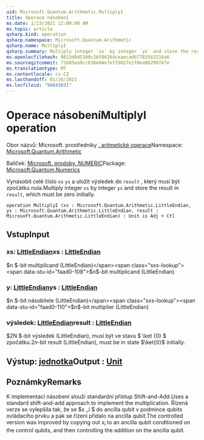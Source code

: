 ```yaml
---
uid: Microsoft.Quantum.Arithmetic.MultiplyI
title: Operace násobení
ms.date: 1/23/2021 12:00:00 AM
ms.topic: article
qsharp.kind: operation
qsharp.namespace: Microsoft.Quantum.Arithmetic
qsharp.name: MultiplyI
qsharp.summary: Multiply integer `xs` by integer `ys` and store the result in `result`, which must be zero initially.
ms.openlocfilehash: 8615d0d5100c26f86264ceaecadb7783563216a6
ms.sourcegitcommit: 71605ea9cc630e84e7ef29027e1f0ea06299747e
ms.translationtype: MT
ms.contentlocale: cs-CZ
ms.lasthandoff: 01/26/2021
ms.locfileid: "98843031"
---
```

# <a name="multiplyi-operation"></a><span data-ttu-id="faad0-102">Operace násobení</span><span class="sxs-lookup"><span data-stu-id="faad0-102">MultiplyI operation</span></span>

<span data-ttu-id="faad0-103">Obor názvů: Microsoft. prostředníky [. aritmetické operace](xref:Microsoft.Quantum.Arithmetic)</span><span class="sxs-lookup"><span data-stu-id="faad0-103">Namespace: [Microsoft.Quantum.Arithmetic](xref:Microsoft.Quantum.Arithmetic)</span></span>

<span data-ttu-id="faad0-104">Balíček: [Microsoft. prodoby. NUMERIC](https://nuget.org/packages/Microsoft.Quantum.Numerics)</span><span class="sxs-lookup"><span data-stu-id="faad0-104">Package: [Microsoft.Quantum.Numerics](https://nuget.org/packages/Microsoft.Quantum.Numerics)</span></span>


<span data-ttu-id="faad0-105">Vynásobit celé číslo `xs` `ys` a uložit výsledek do `result` , který musí být zpočátku nula.</span><span class="sxs-lookup"><span data-stu-id="faad0-105">Multiply integer `xs` by integer `ys` and store the result in `result`, which must be zero initially.</span></span>

```qsharp
operation MultiplyI (xs : Microsoft.Quantum.Arithmetic.LittleEndian, ys : Microsoft.Quantum.Arithmetic.LittleEndian, result : Microsoft.Quantum.Arithmetic.LittleEndian) : Unit is Adj + Ctl
```


## <a name="input"></a><span data-ttu-id="faad0-106">Vstup</span><span class="sxs-lookup"><span data-stu-id="faad0-106">Input</span></span>

### <a name="xs--littleendian"></a><span data-ttu-id="faad0-107">xs: [LittleEndian](xref:Microsoft.Quantum.Arithmetic.LittleEndian)</span><span class="sxs-lookup"><span data-stu-id="faad0-107">xs : [LittleEndian](xref:Microsoft.Quantum.Arithmetic.LittleEndian)</span></span>

<span data-ttu-id="faad0-108">$n $-bit multiplicand (LittleEndian)</span><span class="sxs-lookup"><span data-stu-id="faad0-108">$n$-bit multiplicand (LittleEndian)</span></span>


### <a name="ys--littleendian"></a><span data-ttu-id="faad0-109">y: [LittleEndian](xref:Microsoft.Quantum.Arithmetic.LittleEndian)</span><span class="sxs-lookup"><span data-stu-id="faad0-109">ys : [LittleEndian](xref:Microsoft.Quantum.Arithmetic.LittleEndian)</span></span>

<span data-ttu-id="faad0-110">$n $-bit násobitele (LittleEndian)</span><span class="sxs-lookup"><span data-stu-id="faad0-110">$n$-bit multiplier (LittleEndian)</span></span>


### <a name="result--littleendian"></a><span data-ttu-id="faad0-111">výsledek: [LittleEndian](xref:Microsoft.Quantum.Arithmetic.LittleEndian)</span><span class="sxs-lookup"><span data-stu-id="faad0-111">result : [LittleEndian](xref:Microsoft.Quantum.Arithmetic.LittleEndian)</span></span>

<span data-ttu-id="faad0-112">$2N $-bit výsledek (LittleEndian), musí být ve stavu $ \ket {0} $ zpočátku.</span><span class="sxs-lookup"><span data-stu-id="faad0-112">$2n$-bit result (LittleEndian), must be in state $\ket{0}$ initially.</span></span>



## <a name="output--unit"></a><span data-ttu-id="faad0-113">Výstup: [jednotka](xref:microsoft.quantum.lang-ref.unit)</span><span class="sxs-lookup"><span data-stu-id="faad0-113">Output : [Unit](xref:microsoft.quantum.lang-ref.unit)</span></span>



## <a name="remarks"></a><span data-ttu-id="faad0-114">Poznámky</span><span class="sxs-lookup"><span data-stu-id="faad0-114">Remarks</span></span>

<span data-ttu-id="faad0-115">K implementaci násobení slouží standardní přístup Shift-and-Add.</span><span class="sxs-lookup"><span data-stu-id="faad0-115">Uses a standard shift-and-add approach to implement the multiplication.</span></span>
<span data-ttu-id="faad0-116">Řízená verze se vylepšila tak, že se $x _i $ do ancilla qubit v podmínce qubits ovládacího prvku a pak se řízení přidalo na ancilla qubit.</span><span class="sxs-lookup"><span data-stu-id="faad0-116">The controlled version was improved by copying out $x_i$ to an ancilla qubit conditioned on the control qubits, and then controlling the addition on the ancilla qubit.</span></span>